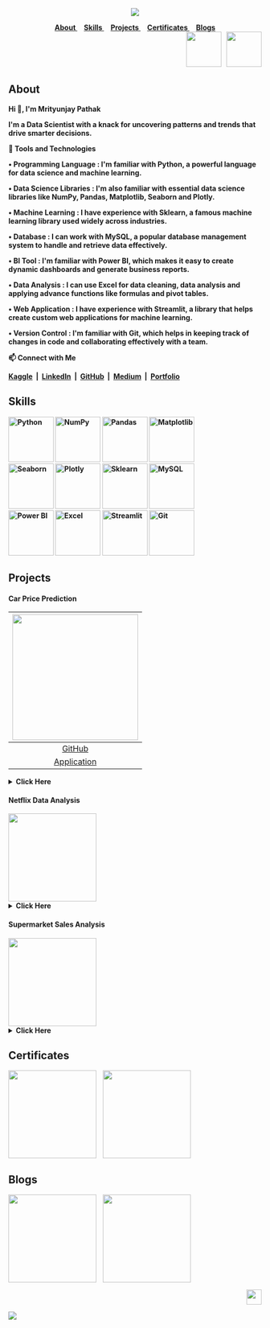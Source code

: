 <strong>

<div align="center">
 
<a href="https://github.com/TheMrityunjayPathak" title="Mrityunjay's GitHub"><img src="https://github.com/user-attachments/assets/301effa3-f09e-487c-9739-44863e5aaf96"></a>

</div>

<div align="center">
 
<a href="#about">
About
</a>&nbsp;&nbsp;&nbsp;
<a href="#skills">
Skills
</a>&nbsp;&nbsp;&nbsp;
<a href="#projects">
Projects
</a>&nbsp;&nbsp;&nbsp;
<a href="#certificates">
Certificates
</a>&nbsp;&nbsp;&nbsp;
<a href="#blogs">
Blogs
</a>

</div>

<div align='right'>
<a href='mailto:themrityunjaypathak@gmail.com' title='E-Mail'><img src='https://github.com/user-attachments/assets/c91e3f0f-9fb1-4f47-a4fe-c63a86f54467' width='70px'></a> &nbsp; <a href='https://drive.google.com/file/d/17UqgmzxJmSUYdsw1V0pSXpTmsc7qhSuO/view?usp=sharing' title='Resume'><img src='https://github.com/user-attachments/assets/40af16fc-ab9b-4f65-b4f5-11d77dd6000e' width='70px'></a>
</div>

## About

Hi 👋, I'm Mrityunjay Pathak
 
I'm a Data Scientist with a knack for uncovering patterns and trends that drive smarter decisions.

🎯 Tools and Technologies

• Programming Language : I'm familiar with Python, a powerful language for data science and machine learning.

• Data Science Libraries : I'm also familiar with essential data science libraries like NumPy, Pandas, Matplotlib, Seaborn and Plotly.

• Machine Learning : I have experience with Sklearn, a famous machine learning library used widely across industries.

• Database : I can work with MySQL, a popular database management system to handle and retrieve data effectively.

• BI Tool : I'm familiar with Power BI, which makes it easy to create dynamic dashboards and generate business reports.

• Data Analysis : I can use Excel for data cleaning, data analysis and applying advance functions like formulas and pivot tables.

• Web Application : I have experience with Streamlit, a library that helps create custom web applications for machine learning.

• Version Control : I'm familiar with Git, which helps in keeping track of changes in code and collaborating effectively with a team.

📫 Connect with Me

[Kaggle](https://www.kaggle.com/themrityunjaypathak)&nbsp;&nbsp;|&nbsp;&nbsp;[LinkedIn](https://www.linkedin.com/in/themrityunjaypathak)&nbsp;&nbsp;|&nbsp;&nbsp;[GitHub](https://github.com/TheMrityunjayPathak)&nbsp;&nbsp;|&nbsp;&nbsp;[Medium](https://medium.com/@themrityunjaypathak)&nbsp;&nbsp;|&nbsp;&nbsp;[Portfolio](https://themrityunjaypathak.github.io/)

## Skills

<div align="left">

<img src='https://github.com/user-attachments/assets/78edfa30-3f27-4318-b992-242a20a9dacf' title='Python' width='90px'> <img src='https://github.com/user-attachments/assets/8cfc02b1-3e91-4a3c-b765-7f2635023d08' title='NumPy' width='90px'> <img src='https://github.com/user-attachments/assets/8e24cdf0-5ca2-4491-a37f-af00d59d9bea' title='Pandas' width='90px'> <img src='https://github.com/user-attachments/assets/d8c97060-0459-4959-bcd4-dd0c9f9aec4b' title='Matplotlib' width='90px'>
<br>
<img src='https://github.com/user-attachments/assets/8d803cc2-3079-4962-9dab-72923eee8257' title='Seaborn' width='90px'> <img src='https://github.com/user-attachments/assets/4a01d9a6-488c-477d-945d-cbda19aeb7c3' title='Plotly' width='90px'> <img src='https://github.com/user-attachments/assets/aa29ca4d-502c-4897-bda0-2612434dc523' title='Sklearn' width='90px'> <img src='https://github.com/user-attachments/assets/cff6805d-0843-42ff-8195-b3ff4d1e29bc' title='MySQL' width='90px'>
<br>
<img src='https://github.com/user-attachments/assets/ecee95dc-e4b9-4d03-a673-c1508e232242' title='Power BI' width='90px'> <img src='https://github.com/user-attachments/assets/f9aeed7b-36fe-4b45-9112-9a3709450125' title='Excel' width='90px'> <img src='https://github.com/user-attachments/assets/13ae98dd-daf5-4805-b617-6009d0333ebd' title='Streamlit' width='90px'> <img src='https://github.com/user-attachments/assets/9c5deb99-3359-43b3-9e18-b8fe5183e54b' title='Git' width='90px'>

</div>

## Projects

#### Car Price Prediction

| <img src='https://github.com/user-attachments/assets/db86fa18-3d76-4739-920c-025cfad458b4' width='250px'> |
|:---:|
| [GitHub](https://github.com/TheMrityunjayPathak/CarPricePrediction) |
| [Application](https://car-price-prediction-using-lr.streamlit.app/) |

<details>
<summary>Click Here</summary>
<br>
 
➔ Objective

- To develop a model that can accurately predict the price of used cars based on various features and attributes.
- The predicted price will assist both buyers and sellers in making informed decisions and ensure fair transactions.

➔ Some Key Findings

- Developed a highly accurate linear model to predict used car prices using various features and attributes.
- Achieved an average prediction accuracy of 82% demonstrating strong model performance.
- Validated model robustness through rigorous k-fold cross-validation, resulting in a mean cross-val score of 83%.
- Created an interactive application using streamlit, enabling users to input data and receive real-time predictions.

Links&nbsp;&nbsp;:&nbsp;&nbsp;&nbsp;&nbsp;|&nbsp;&nbsp;
</details>

#### Netflix Data Analysis

<img src='https://github.com/user-attachments/assets/7b8c3c15-745c-4c46-bbd9-2a71880a4e81' width='175px'>

<details>
<summary>Click Here</summary>
<br>

➔ Objective

- To analyze netflix content data, uncovering valuable insights into how the platform evolve its offerings over time.

➔ Some Key Findings

- Cleaned and analyzed dataset of 8000+ netflix movies and tv shows.
- More than 60% of the content on netflix is rated for mature audience only.
- More than 20% of the movies and tv shows are uploaded on 1st day of the month.
- More than 30% of the content is exclusive for united states.

Links&nbsp;&nbsp;:&nbsp;&nbsp;[GitHub](https://github.com/TheMrityunjayPathak/Netflix-Data-Analysis)&nbsp;&nbsp;|&nbsp;&nbsp;[Notebook](https://www.kaggle.com/code/themrityunjaypathak/netflix-data-analysis)
</details>

#### Supermarket Sales Analysis

<img src='https://github.com/user-attachments/assets/7b8c3c15-745c-4c46-bbd9-2a71880a4e81' width='175px'>

<details>
<summary>Click Here</summary>
<br>

➔ Objective

- To analyze supermarket sales data, identifying key factors for improving profitability and operational efficiency.

➔ Some Key Findings

- Analyzed purchasing pattern of 9000+ customers of supermarket.
- More than 15% of the products sold were snacks.
- More than 32% of the sales were occurred in west region of the supermarket.
- Health and Soft drinks are the most profitable category in beverages.
- November was the most profitable month contributing about 15% of the total annual profits.

Links&nbsp;&nbsp;:&nbsp;&nbsp;[GitHub](https://github.com/TheMrityunjayPathak/Supermarket-Sales-Analysis)&nbsp;&nbsp;|&nbsp;&nbsp;[Notebook](https://www.kaggle.com/code/themrityunjaypathak/supermarket-sales-analysis)
</details>

## Certificates

<div>

<a href="https://www.hackerrank.com/certificates/e41a7578cc82" title="HackerRank Python (Basic)"><img src="https://github.com/user-attachments/assets/a06b46c9-6ff8-41d7-a035-c4f02d624422" width="175px" align="center"/></a> &nbsp;&nbsp; <a href="https://www.hackerrank.com/certificates/09ec62ca442f" title="HackerRank SQL (Basic)"><img src="https://github.com/user-attachments/assets/b49b401f-bcc4-4574-9fe9-e79052e324dc" width="175px" align="center"/></a>

</div>

## Blogs

<a href="https://medium.com/@themrityunjaypathak/simple-linear-regression-an-overview-8bfe6614ede8" title="Simple Linear Regression"><img src="https://github.com/user-attachments/assets/707ee381-da5a-4c4a-ae99-23b003fb7cd2" width="175px" align="center"/></a> &nbsp;&nbsp; <a href="https://medium.com/@themrityunjaypathak/multiple-linear-regression-an-overview-5d0283d31f3f" title="Multiple Linear Regression"><img src="https://github.com/user-attachments/assets/e5f5573d-9a1a-47aa-b71e-a9007027d303" width="175px" align="center"/></a>

<div align="right">
 
<a href="#" title="Scroll To Top"><img src="https://github.com/user-attachments/assets/d659b889-7e76-4fb3-a55a-3a14abb4df5a" width="30px"></a>

</div>

<a href='#'><img src='https://github.com/user-attachments/assets/e841a7d6-c1cb-49da-8922-5436987cc4d1'></a>

</strong>
